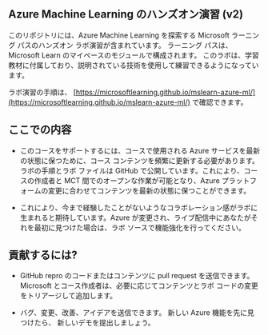 ## Azure Machine Learning のハンズオン演習 (v2)

このリポジトリには、Azure Machine Learning を探索する Microsoft ラーニング パスのハンズオン ラボ演習が含まれています。 ラーニング パスは、Microsoft Learn のマイペースのモジュールで構成されます。 このラボは、学習教材に付属しており、説明されている技術を使用して練習できるようになっています。

ラボ演習の手順は、 [https://microsoftlearning.github.io/mslearn-azure-ml/](https://microsoftlearning.github.io/mslearn-azure-ml/) で確認できます。

## ここでの内容

- このコースをサポートするには、コースで使用される Azure サービスを最新の状態に保つために、コース コンテンツを頻繁に更新する必要があります。  ラボの手順とラボ ファイルは GitHub で公開しています。これにより、コースの作成者と MCT 間でのオープンな作業が可能となり、Azure プラットフォームの変更に合わせてコンテンツを最新の状態に保つことができます。

- これにより、今まで経験したことがないようなコラボレーション感がラボに生まれると期待しています。Azure が変更され、ライブ配信中にあなたがそれを最初に見つけた場合は、ラボ ソースで機能強化を行ってください。 

## 貢献するには?

- GitHub repro のコードまたはコンテンツに pull request を送信できます。Microsoft とコース作成者は、必要に応じてコンテンツとラボ コードの変更をトリアージして追加します。

- バグ、変更、改善、アイデアを送信できます。  新しい Azure 機能を先に見つけたら、  新しいデモを提出しましょう。